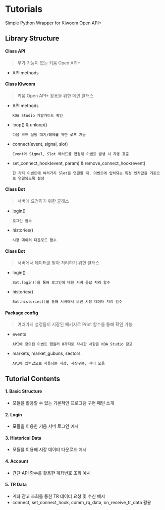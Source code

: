 # Tutorials
Simple Python Wrapper for Kiwoom Open API+

## Library Structure 

#### Class API

> 부가 기능이 없는 키움 Open API+

   - API methods

#### Class Kiwoom 

> 키움 Open API+  활용을 위한 메인 클래스  

   - API methods
   
         KOA Studio 개발가이드 확인
   
   - loop() & unloop()
         
         다음 코드 실행 대기/해제를 위한 루프 기능
      
   - connect(event, signal, slot) 
   
         Event와 Signal, Slot 메서드를 연결해 이벤트 발생 시 자동 호출
   
   - set_connect_hook(event, param) & remove_connect_hook(event) 
   
         한 가지 이벤트에 여러가지 Slot을 연결할 때, 이벤트에 입력되는 특정 인자값을 기준으로 연결되도록 설정 
   
#### Class Bot

> 서버에 요청하기 위한 클래스  

   - login()
   
         로그인 함수
   
   - histories()
         
         시장 데이터 다운로드 함수

#### Class Bot

> 서버에서 데이터를 받아 처리하기 위한 클래스

   - login()
   
         Bot.login()을 통해 로그인에 대한 서버 응답 처리 함수
   
   - histories()
         
         Bot.histories()를 통해 서버에서 보낸 시장 데이터 처리 함수 
   
#### Package config

> 여러가지 설정들이 저장된 패키지로 Print 함수를 통해 확인 가능 
   
   - events
   
         API에 정의된 이벤트 핸들러 8가지로 자세한 사항은 KOA Studio 참고
   
   - markets, market_gubuns, sectors
    
         API에 입력값으로 사용되는 시장, 시장구분, 섹터 모음
   

## Tutorial Contents

#### 1. Basic Structure

- 모듈을 활용할 수 있는 기본적인 프로그램 구현 패턴 소개 

#### 2. Login

- 모듈을 이용한 키움 서버 로그인 예시

#### 3. Historical Data

- 모듈을 이용해 시장 데이터 다운로드 예시

#### 4. Account

- 간단 API 함수를 활용한 계좌번호 조회 예시

#### 5. TR Data

- 계좌 잔고 조회를 통한 TR 데이터 요청 및 수신 예시 
- connect, set_connect_hook, comm_rq_data, on_receive_tr_data 활용